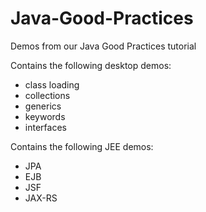 Java-Good-Practices
===================

Demos from our Java Good Practices tutorial

Contains the following desktop demos:
* class loading
* collections
* generics
* keywords
* interfaces

Contains the following JEE demos:
* JPA
* EJB
* JSF
* JAX-RS
